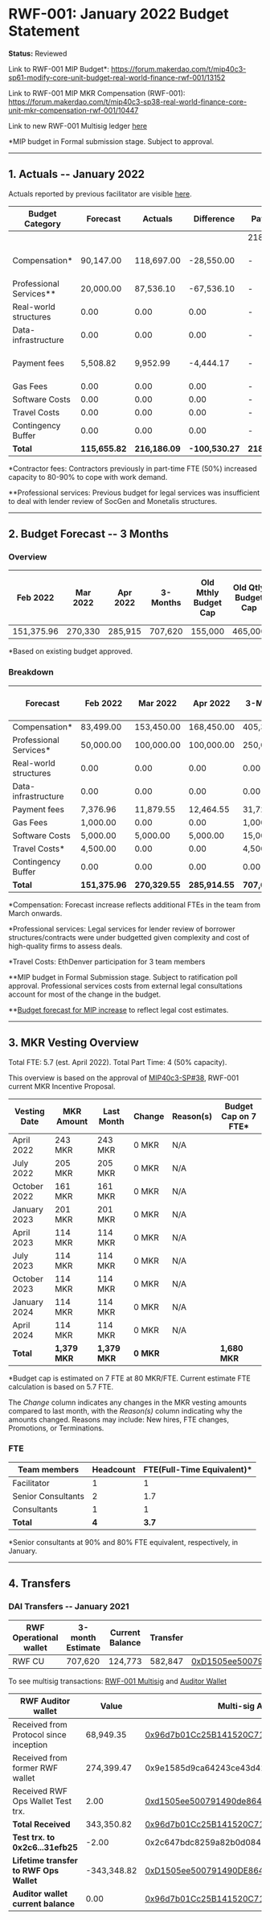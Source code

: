 <!-- ---
tags: Budget statement
--- -->


# RWF-001: January 2022 Budget Statement

**Status:** Reviewed

Link to RWF-001 MIP Budget*: https://forum.makerdao.com/t/mip40c3-sp61-modify-core-unit-budget-real-world-finance-rwf-001/13152

Link to RWF-001 MIP MKR Compensation (RWF-001): https://forum.makerdao.com/t/mip40c3-sp38-real-world-finance-core-unit-mkr-compensation-rwf-001/10447

Link to new RWF-001 Multisig ledger [here](https://docs.google.com/spreadsheets/d/19tIncBWQdRQSHPF_271R1LrFMmj6dQe8/edit?usp=sharing&ouid=114529981085695499641&rtpof=true&sd=true)

*MIP budget in Formal submission stage. Subject to approval.

---

## 1. Actuals -- January 2022 

Actuals reported by previous facilitator are visible [here](https://docs.google.com/spreadsheets/d/17zB2ZJ-ANVVCH2cN68hZZHBCq_kClEk_qr6q1H_auSI/edit#gid=971858318). 


| Budget Category       | Forecast   | Actuals    | Difference   | Payments   | Reason(s)                          |
| --------------------- | ---------- | ---------- | ------------ | ---------- | ---------------------------------- |
|                       |            |            |              | 218,576.19 |                                    |
| Compensation*          | 90,147.00  | 118,697.00 | \-28,550.00  | \-         | FTE changes and backpayments       |
| Professional Services** | 20,000.00  | 87,536.10  | \-67,536.10  | \-         | Unbudgetted legal fees             |
| Real-world structures | 0.00       | 0.00       | 0.00         | \-         | \-                                 |
| Data-infrastructure   | 0.00       | 0.00       | 0.00         | \-         | \-                                 |
| Payment fees          | 5,508.82   | 9,952.99   | \-4,444.17   | \-         | AccountAble fees in different tier |
| Gas Fees              | 0.00       | 0.00       | 0.00         | \-         | \-                                 |
| Software Costs        | 0.00       | 0.00       | 0.00         | \-         | \-                                 |
| Travel Costs          | 0.00       | 0.00       | 0.00         | \-         | \-                                 |
| Contingency Buffer    | 0.00       | 0.00       | 0.00         | \-         | \-                                 |
| **Total**                 | **115,655.82** | **216,186.09** | **\-100,530.27** | **218,576.19** |

*Contractor fees: Contractors previously in part-time FTE (50%) increased capacity to 80-90% to cope with work demand.

**Professional services: Previous budget for legal services was insufficient to deal with lender review of SocGen and Monetalis structures.

---

## 2. Budget Forecast -- 3 Months

### Overview

| Feb 2022   | Mar 2022 | Apr 2022 | 3-Months | Old Mthly Budget Cap | Old Qtly Budget Cap | Old Annual Budget Cap + Buffer |
| ---------- | -------- | -------- | -------- | -------------------- | ------------------- | ------------------------------ |
| 151,375.96 | 270,330  | 285,915  | 707,620  | 155,000              | 465,000             | 1,860,000                      |

*Based on existing budget approved. 

### Breakdown

| Forecast              | Feb 2022   | Mar 2022   | Apr 2022   | 3-Months   | Old Qtly Budget Cap | MIP Budget Forecast/ CAP\*\* |
| --------------------- | ---------- | ---------- | ---------- | ---------- | ------------------- | ---------------------------- |
| Compensation*          | 83,499.00  | 153,450.00 | 168,450.00 | 405,399.00 | 315,000.00          | $465,000                     |
| Professional Services* | 50,000.00  | 100,000.00 | 100,000.00 | 250,000.00 | 60,000.00           | $1,500,000                   |
| Real-world structures | 0.00       | 0.00       | 0.00       | 0.00       | 30,000.00           | $12,000                      |
| Data-infrastructure   | 0.00       | 0.00       | 0.00       | 0.00       | 30,000.00           | $0                           |
| Payment fees          | 7,376.96   | 11,879.55  | 12,464.55  | 31,721.06  | 0.00                | $25,500                      |
| Gas Fees              | 1,000.00   | 0.00       | 0.00       | 1,000.00   | 0.00                | $1,500                       |
| Software Costs        | 5,000.00   | 5,000.00   | 5,000.00   | 15,000.00  | 0.00                | $15,000                      |
| Travel Costs*          | 4,500.00   | 0.00       | 0.00       | 4,500.00   | 0.00                | $6,000                       |
| Contingency Buffer    | 0.00       | 0.00       | 0.00       | 0.00       | 30,000.00           | $30,000                      |
| **Total**                 | **151,375.96** | **270,329.55** | **285,914.55** | **707,620.06** | **465,000.00**          | **2,055,000.00**                 |


*Compensation: Forecast increase reflects additional FTEs in the team from March onwards.

*Professional services: Legal services for lender review of borrower structures/contracts were under budgetted given complexity and cost of high-quality firms to assess deals. 

*Travel Costs: EthDenver participation for 3 team members

**MIP budget in Formal Submission stage. Subject to ratification poll approval. Professional services costs from external legal consultations account for most of the change in the budget.

**[Budget forecast for MIP increase](https://forum.makerdao.com/t/mip40c3-sp61-modify-core-unit-budget-real-world-finance-rwf-001/13152) to reflect legal cost estimates.

---

## 3. MKR Vesting Overview

Total FTE: 5.7 (est. April 2022). Total Part Time: 4 (50% capacity).

This overview is based on the approval of [MIP40c3-SP#38](https://forum.makerdao.com/t/mip40c3-sp38-real-world-finance-core-unit-mkr-compensation-rwf-001/10447), RWF-001 current MKR Incentive Proposal.

| Vesting Date | MKR Amount | Last Month | Change | Reason(s) | Budget Cap on 7 FTE* |
| ------------ | ---------- | ---------- | ------ | --------- | ------------------- |
| April 2022   | 243 MKR    | 243 MKR    | 0 MKR  | N/A       |                     |
| July 2022    | 205 MKR    | 205 MKR    | 0 MKR  | N/A       |                     |
| October 2022 | 161 MKR    | 161 MKR    | 0 MKR  | N/A       |                     |
| January 2023 | 201 MKR    | 201 MKR    | 0 MKR  | N/A       |                     |
| April 2023   | 114 MKR    | 114 MKR    | 0 MKR  | N/A       |                     |
| July 2023    | 114 MKR    | 114 MKR    | 0 MKR  | N/A       |                     |
| October 2023 | 114 MKR    | 114 MKR    | 0 MKR  | N/A       |                     |
| January 2024 | 114 MKR    | 114 MKR    | 0 MKR  | N/A       |                     |
| April 2024   | 114 MKR    | 114 MKR    | 0 MKR  | N/A       |                     |
| **Total**        | **1,379 MKR**  | **1,379 MKR**  | **0 MKR**  |           | **1,680 MKR**           | 

*Budget cap is estimated on 7 FTE at 80 MKR/FTE. Current estimate FTE calculation is based on 5.7 FTE.

The _Change_ column indicates any changes in the MKR vesting amounts compared to last month, with the _Reason(s)_ column indicating why the amounts changed. Reasons may include: New hires, FTE changes, Promotions, or Terminations.

### FTE

| Team members       | Headcount | FTE(Full-Time Equivalent)* |
| ------------------ | --------- | ------------------------- |
| Facilitator        | 1         | 1                         |
| Senior Consultants | 2         | 1.7                       |
| Consultants        | 1         | 1                         |
| **Total**              | **4**         | **3.7**                       |

*Senior consultants at 90% and 80% FTE equivalent, respectively, in January.

---

## 4. Transfers

### DAI Transfers -- January 2021

| RWF Operational wallet | 3-month Estimate | Current Balance | Transfer | Multi-sig Address                                                                                                                            |
| ---------------------- | ---------------- | --------------- | -------- | -------------------------------------------------------------------------------------------------------------------------------------------- |
| RWF CU                 | 707,620          | 124,773         | 582,847  | [0xD1505ee500791490DE8642353BA6A5b92e3550F7](https://gnosis-safe.io/app/eth:0xD1505ee500791490DE8642353BA6A5b92e3550F7/transactions/history) |

To see multisig transactions: [RWF-001 Multisig](https://etherscan.io/address/0xD1505ee500791490DE8642353BA6A5b92e3550F7#tokentxns) and
[Auditor Wallet](https://etherscan.io/address/0x96d7b01Cc25B141520C717fa369844d34FF116ec#tokentxns)

| RWF Auditor wallet                     | Value        | Multi-sig Address                                                                                                                            |
| -------------------------------------- | ------------ | -------------------------------------------------------------------------------------------------------------------------------------------- |
| Received from Protocol since inception | 68,949.35    | [0x96d7b01Cc25B141520C717fa369844d34FF116ec](https://gnosis-safe.io/app/eth:0x96d7b01Cc25B141520C717fa369844d34FF116ec/balances)             |
| Received from former RWF wallet        | 274,399.47   | 0x9e1585d9ca64243ce43d42f7dd7333190f66ca09                                                                                                   |
| Received RWF Ops Wallet Test trx.      | 2.00         | [0xd1505ee500791490de8642353ba6a5b92e3550f7](https://gnosis-safe.io/app/eth:0xD1505ee500791490DE8642353BA6A5b92e3550F7/transactions/history) |
| **Total Received**                         | 343,350.82   | [0x96d7b01Cc25B141520C717fa369844d34FF116ec](https://gnosis-safe.io/app/eth:0x96d7b01Cc25B141520C717fa369844d34FF116ec/balances)             |
| **Test trx. to 0x2c6...31efb25**           | \-2.00       | 0x2c647bdc8259a82b0d0842207aed98c5331efb25                                                                                                   |
| **Lifetime transfer to RWF Ops Wallet**    | \-343,348.82 | [0xD1505ee500791490DE8642353BA6A5b92e3550F7](https://gnosis-safe.io/app/eth:0xD1505ee500791490DE8642353BA6A5b92e3550F7/transactions/history) |
| **Auditor wallet current balance**         | 0.00         | [0x96d7b01Cc25B141520C717fa369844d34FF116ec](https://gnosis-safe.io/app/eth:0x96d7b01Cc25B141520C717fa369844d34FF116ec/balances)             |